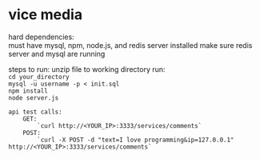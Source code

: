# vice media

hard dependencies:   
    must have mysql, npm, node.js, and redis server installed
    make sure redis server and mysql are running

steps to run:
    unzip file to working directory
    run:<br/>
        `cd your_directory`<br/>
        `mysql -u username -p < init.sql`<br/>
        `npm install`<br/>
        `node server.js`

    api test calls:
        GET: 
            `curl http://<YOUR_IP>:3333/services/comments`
        POST:
            `curl -X POST -d "text=I love programming&ip=127.0.0.1" http://<YOUR_IP>:3333/services/comments`